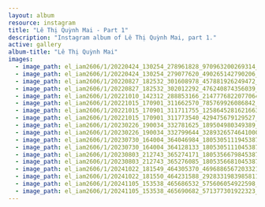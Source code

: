```yaml
---
layout: album
resource: instagram
title: "Lê Thị Quỳnh Mai - Part 1"
description: "Instagram album of Lê Thị Quỳnh Mai, part 1."
active: gallery
album-title: "Lê Thị Quỳnh Mai"
images:
  - image_path: el_iam2606/1/20220424_130254_278961828_970963200269314_6475950310667013060_n.jpg
  - image_path: el_iam2606/1/20220424_130254_279077620_490265142790206_3338006198030614099_n.jpg
  - image_path: el_iam2606/1/20220827_182532_301608978_457881926249472_6610479471208334366_n.jpg
  - image_path: el_iam2606/1/20220827_182532_302012292_476240874356039_3044075796102861207_n.jpg
  - image_path: el_iam2606/1/20221010_142312_288853166_2147776822077064_4324708822179210936_n.jpg
  - image_path: el_iam2606/1/20221015_170901_311662570_785769926086842_165779462056004782_n.jpg
  - image_path: el_iam2606/1/20221015_170901_311711755_1258645281621663_230350336088037242_n.jpg
  - image_path: el_iam2606/1/20221015_170901_311773540_429475679129527_3292179144650059384_n.jpg
  - image_path: el_iam2606/1/20230226_190034_332781625_189504980349389_1858666879635293601_n.jpg
  - image_path: el_iam2606/1/20230226_190034_332799644_3289326574641000_4020750619890354801_n.jpg
  - image_path: el_iam2606/1/20230730_164004_364046984_18053051119453879_8715487916563115400_n.jpg
  - image_path: el_iam2606/1/20230730_164004_364128133_18053051110453879_1549825136501520850_n.jpg
  - image_path: el_iam2606/1/20230803_212743_365274171_18053566798453879_349711045196890549_n.jpg
  - image_path: el_iam2606/1/20230803_212743_365276085_18053566810453879_2570654012237471371_n.jpg
  - image_path: el_iam2606/1/20241022_181549_464305370_4696886567203321_5146613822590933875_n.jpg
  - image_path: el_iam2606/1/20241022_181550_464231588_2928331983985811_6840493148833846638_n.jpg
  - image_path: el_iam2606/1/20241105_153538_465686532_575606054922598_2067239718379998903_n.jpg
  - image_path: el_iam2606/1/20241105_153538_465690682_571377301922323_4593506907323737260_n.jpg
---
```

